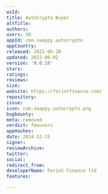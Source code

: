 ```yaml
---
wsId: 
title: AutoCrypto Buyer
altTitle: 
authors: 
users: 50
appId: com.swappy.autocrypto
appCountry: 
released: 2022-05-20
updated: 2022-06-02
version: '0.0.10'
stars: 
ratings: 
reviews: 
size: 
website: https://forintfinance.com/
repository: 
issue: 
icon: com.swappy.autocrypto.png
bugbounty: 
meta: removed
verdict: fewusers
appHashes: 
date: 2024-12-15
signer: 
reviewArchive: 
twitter: 
social: 
redirect_from: 
developerName: Forint Finance ltd
features: 

---
```


